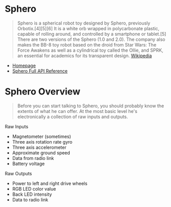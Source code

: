 # Sphero

> Sphero is a spherical robot toy designed by Sphero, previously Orbotix.[4][5][6] It is a white orb wrapped in polycarbonate plastic, capable of rolling around, and controlled by a smartphone or tablet.[5] There are two versions of the Sphero (1.0 and 2.0). The company also makes the BB-8 toy robot based on the droid from Star Wars: The Force Awakens as well as a cylindrical toy called the Ollie, and SPRK, an essential for academics for its transparent design. [Wikipedia](https://en.wikipedia.org/wiki/Sphero)

- [Homepage](http://www.sphero.com/)
- [Sphero Full API Reference](https://s3.amazonaws.com/docs.gosphero.com/api/Sphero_API_1.20.pdf)

# Sphero Overview

> Before you can start talking to Sphero, you should probably know the extents of what he can offer. At
the most basic level he's electronically a collection of raw inputs and outputs.

Raw Inputs
- Magnetometer (sometimes)
- Three axis rotation rate gyro
- Three axis accelerometer
- Approximate ground speed
- Data from radio link
- Battery voltage

Raw Outputs
- Power to left and right drive wheels
- RGB LED color value
- Back LED intensity
- Data to radio link